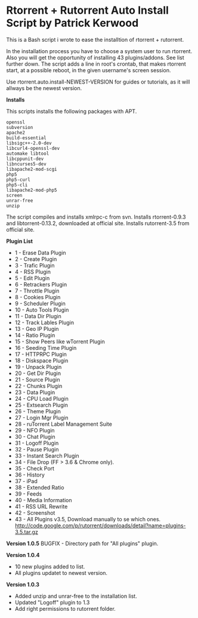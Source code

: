 # Rtorrent + Rutorrent Auto Install Script by Patrick Kerwood


This is a Bash script i wrote to ease the installtion of rtorrent + rutorrent.

In the installation process you have to choose a system user to run rtorrent.
Also you will get the opportunity of installing 43 plugins/addons. See list further down.
The script adds a line in root's crontab, that makes rtorrent start, at
a possible reboot, in the given username's screen session.

Use rtorrent.auto.install-NEWEST-VERSION for guides or tutorials, as it will allways be the newest version.


**Installs**

This scripts installs the following packages with APT.

	openssl 
	subversion 
	apache2 
	build-essential 
	libsigc++-2.0-dev 
	libcurl4-openssl-dev 
	automake libtool 
	libcppunit-dev 
	libncurses5-dev 
	libapache2-mod-scgi 
	php5 
	php5-curl 
	php5-cli 
	libapache2-mod-php5 
	screen
	unrar-free
	unzip

The script compiles and installs xmlrpc-c from svn.
Installs rtorrent-0.9.3 and libtorrent-0.13.2, downloaded at official site.
Installs rutorrent-3.5 from official site.

**Plugin List**

- 1 - Erase Data Plugin
- 2 - Create Plugin
- 3 - Trafic Plugin	
- 4 - RSS Plugin
- 5 - Edit Plugin
- 6 - Retrackers Plugin
- 7 - Throttle Plugin
- 8 - Cookies Plugin
- 9 - Scheduler Plugin
- 10 - Auto Tools Plugin
- 11 - Data Dir Plugin
- 12 - Track Lables Plugin 
- 13 - Geo IP Plugin
- 14 - Ratio Plugin 
- 15 - Show Peers like wTorrent Plugin
- 16 - Seeding Time Plugin 
- 17 - HTTPRPC Plugin
- 18 - Diskspace Plugin
- 19 - Unpack Plugin
- 20 - Get Dir Plugin
- 21 - Source Plugin
- 22 - Chunks Plugin
- 23 - Data Plugin
- 24 - CPU Load Plugin
- 25 - Extsearch Plugin
- 26 - Theme Plugin
- 27 - Login Mgr Plugin
- 28 - ruTorrent Label Management Suite 
- 29 - NFO Plugin
- 30 - Chat Plugin
- 31 - Logoff Plugin
- 32 - Pause Plugin
- 33 - Instant Search Plugin
- 34 - File Drop (FF > 3.6 & Chrome only).
- 35 - Check Port
- 36 - History
- 37 - iPad
- 38 - Extended Ratio
- 39 - Feeds
- 40 - Media Information
- 41 - RSS URL Rewrite
- 42 - Screenshot
- 43 - All Plugins v3.5, Download manually to se which ones. http://code.google.com/p/rutorrent/downloads/detail?name=plugins-3.5.tar.gz


**Version 1.0.5**
BUGFIX - Directory path for "All plugins" plugin.

**Version 1.0.4**

- 10 new plugins added to list.
- All plugins updatet to newest version.


**Version 1.0.3**

- Added unzip and unrar-free to the installation list.
- Updated "Logoff" plugin to 1.3
- Add right permissions to rutorrent folder.

